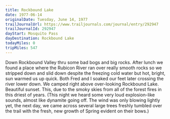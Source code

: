 ```yaml
---
title: Rockbound Lake
date: 1977-06-14
originalDate: Tuesday, June 14, 1977
trailJournalUrl: https://www.trailjournals.com/journal/entry/292947
trailJournalId: 292947
dayStart: Mosquito Pass
dayDestination: Rockbound Lake
todayMiles: 0
tripMiles: 547
---
```

Down Rockbound Valley thru some bad bogs and big rocks. After lunch we found a place where the Rubicon River ran over really smooth rocks so we stripped down and slid down despite the freezing cold water but hot, bright, sun warmed us up quick. Both Fred and I soaked our feet later crossing the river lower down. We camped right above over-looking Rockbound Lake. Beautiful sunset. This, due to the smoky skies from all of the forest fires in this driest of years. (This night we heard some very loud explosion-like sounds, almost like dynamite going off. The wind was only blowing lightly yet, the next day, we came across several large trees freshly tumbled over the trail with the fresh, new growth of Spring evident on their bows.)
